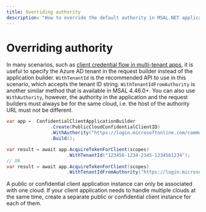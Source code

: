 ```yaml
---
title: Overriding authority
description: "How to override the default authority in MSAL.NET applications."
---
```


# Overriding authority

In many scenarios, such as [client credential flow in multi-tenant apps](../advanced/client-credential-multi-tenant.md), it is useful to specify the Azure AD tenant in the request builder instead of the application builder. `WithTenantId` is the recommended API to use in this scenario, which accepts the tenant ID string. `WithTenantIdFromAuthority` is another similar method that is available in MSAL 4.46.0+. You can also use `WithAuthority`, however, the authority in the application and the request builders must always be for the same cloud, i.e. the host of the authority URL must not be different.

```csharp
var app =  ConfidentialClientApplicationBuilder
                .Create(PublicCloudConfidentialClientID)
                .WithAuthority("https://login.microsoftonline.com/common", true)
                .Build();

var result = await app.AcquireTokenForClient(scopes)
                      .WithTenantId("123456-1234-2345-1234561234");
// OR
var result = await app.AcquireTokenForClient(scopes)
                      .WithTenantIdFromAuthority("https://login.microsoftonline.com/123456-1234-2345-1234561234");
```

A public or confidential client application instance can only be associated with one cloud. If your client application needs to handle multiple clouds at the same time, create a separate public or confidential client instance for each of them.
